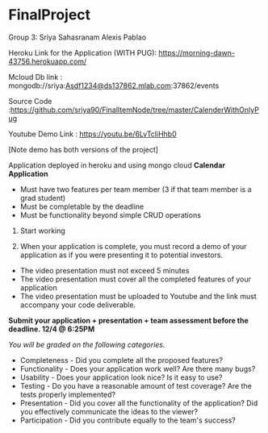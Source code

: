 # FinalProject
Group 3: Sriya Sahasranam Alexis Pablao

Heroku Link for the Application (WITH PUG):          https://morning-dawn-43756.herokuapp.com/

Mcloud Db link : mongodb://sriya:Asdf1234@ds137862.mlab.com:37862/events

Source Code :https://github.com/sriya90/FinalItemNode/tree/master/CalenderWithOnlyPug

Youtube Demo Link : https://youtu.be/6LvTcliHhb0

[Note demo has both versions of the project]

Application deployed in heroku and using mongo cloud 
**Calendar Application**


* Must have two features per team member (3 if that team member is a grad student)
* Must be completable by the deadline
* Must be functionality beyond simple CRUD operations


1. Start working


1. When your application is complete, you must record a demo of your application as if you were presenting it to potential investors.
* The video presentation must not exceed 5 minutes
* The video presentation must cover all the completed features of your application
* The video presentation must be uploaded to Youtube and the link must accompany your code deliverable.


**Submit your application + presentation + team assessment before the deadline. 12/4 @ 6:25PM**


*You will be graded on the following categories.*
* Completeness - Did you complete all the proposed features?
* Functionality - Does your application work well? Are there many bugs?
* Usability - Does your application look nice? Is it easy to use?
* Testing - Do you have a reasonable amount of test coverage? Are the tests properly implemented?
* Presentation - Did you cover all the functionality of the application? Did you effectively communicate the ideas to the viewer?
* Participation - Did you contribute equally to the team's success?
